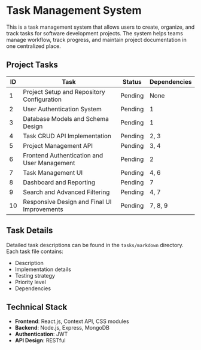 # Task Management System

This is a task management system that allows users to create, organize, and track tasks for software development projects. The system helps teams manage workflow, track progress, and maintain project documentation in one centralized place.

## Project Tasks

| ID | Task | Status | Dependencies |
|----|------|--------|-------------|
| 1 | Project Setup and Repository Configuration | Pending | None |
| 2 | User Authentication System | Pending | 1 |
| 3 | Database Models and Schema Design | Pending | 1 |
| 4 | Task CRUD API Implementation | Pending | 2, 3 |
| 5 | Project Management API | Pending | 3, 4 |
| 6 | Frontend Authentication and User Management | Pending | 2 |
| 7 | Task Management UI | Pending | 4, 6 |
| 8 | Dashboard and Reporting | Pending | 7 |
| 9 | Search and Advanced Filtering | Pending | 4, 7 |
| 10 | Responsive Design and Final UI Improvements | Pending | 7, 8, 9 |

## Task Details

Detailed task descriptions can be found in the `tasks/markdown` directory. Each task file contains:

- Description
- Implementation details
- Testing strategy
- Priority level
- Dependencies

## Technical Stack

- **Frontend**: React.js, Context API, CSS modules
- **Backend**: Node.js, Express, MongoDB
- **Authentication**: JWT
- **API Design**: RESTful 